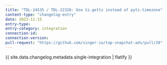 ```yaml
---
title: "TDL-24535 / TDL-22326: Use tz.gettz instead of pytz.timezone"
content-type: "changelog-entry"
date: 2023-11-15
entry-type: 
entry-category: integration
connection-id: 
connection-version: 
pull-request: "https://github.com/singer-io/tap-snapchat-ads/pull/28"
---
```

{{ site.data.changelog.metadata.single-integration | flatify }}